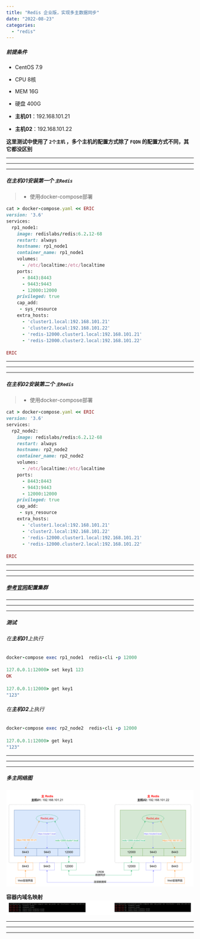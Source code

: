```yaml
---
title: "Redis 企业版，实现多主数据同步"
date: "2022-08-23"
categories: 
  - "redis"
---
```


##### 前提条件

- CentOS 7.9
- CPU 8核
- MEM 16G
- 硬盘 400G
    
- **主机01**：192.168.101.21
    
- **主机02**：192.168.101.22

**这里测试中使用了 `2个主机` ，多个主机的配置方式除了 `FQDN` 的配置方式不同，其它都没区别**

* * *

* * *

* * *

##### 在**主机01**安装第一个 **`主Redis`**

> - 使用docker-compose部署

```ruby
cat > docker-compose.yaml << ERIC
version: '3.6'
services:
  rp1_node1:
    image: redislabs/redis:6.2.12-68
    restart: always
    hostname: rp1_node1
    container_name: rp1_node1
    volumes:
      - /etc/localtime:/etc/localtime
    ports:
      - 8443:8443
      - 9443:9443
      - 12000:12000
    privileged: true
    cap_add:
     - sys_resource
    extra_hosts:
      - 'cluster1.local:192.168.101.21'
      - 'cluster2.local:192.168.101.22'
      - 'redis-12000.cluster1.local:192.168.101.21'
      - 'redis-12000.cluster2.local:192.168.101.22'

ERIC

```

* * *

* * *

* * *

##### 在**主机02**安装第二个 **`主Redis`**

> - 使用docker-compose部署

```ruby
cat > docker-compose.yaml << ERIC
version: '3.6'
services:
  rp2_node2:
    image: redislabs/redis:6.2.12-68
    restart: always
    hostname: rp2_node2
    container_name: rp2_node2
    volumes:
      - /etc/localtime:/etc/localtime
    ports:
      - 8443:8443
      - 9443:9443
      - 12000:12000
    privileged: true
    cap_add:
     - sys_resource
    extra_hosts:
      - 'cluster1.local:192.168.101.21'
      - 'cluster2.local:192.168.101.22'
      - 'redis-12000.cluster1.local:192.168.101.21'
      - 'redis-12000.cluster2.local:192.168.101.22'

ERIC

```

* * *

* * *

* * *

##### [参考官网](https://docs.redis.com/latest/rs/databases/active-active/get-started-active-active/ "参考官网")配置集群

* * *

* * *

* * *

##### 测试

###### 在**主机01**上执行

```ruby
docker-compose exec rp1_node1  redis-cli -p 12000

127.0.0.1:12000> set key1 123
OK

127.0.0.1:12000> get key1
"123"

```

###### 在**主机02**上执行

```ruby
docker-compose exec rp2_node2  redis-cli -p 12000

127.0.0.1:12000> get key1
"123"

```

* * *

* * *

* * *

##### **多主网络图**

[![](images/RedisLabs-Active-Active.png)](http://qiniu.dev-share.top/image/png/RedisLabs-Active-Active.png)

**容器内域名映射** [![](images/RedisLabs-Active-Active-hosts.png)](http://qiniu.dev-share.top/image/png/RedisLabs-Active-Active-hosts.png)

* * *

* * *

* * *
